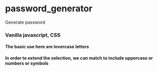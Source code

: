 # password_generator
Generate password

### Vanilla javascript, CSS ###
#### The basic use here are lovercase letters ####
#### In order to extend the selection, we can match to include uppercase or numbers or symbols ####

